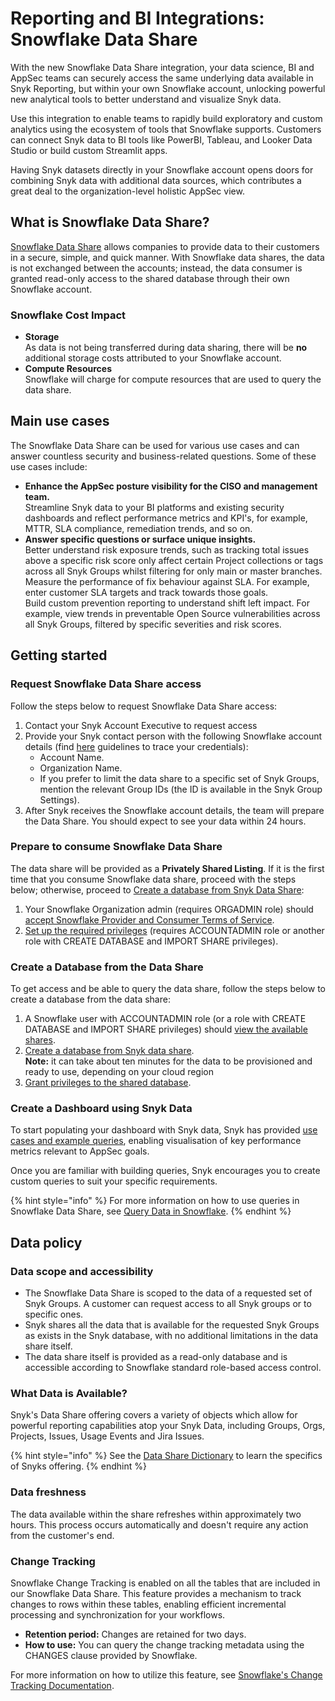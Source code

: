 # Reporting and BI Integrations: Snowflake Data Share

With the new Snowflake Data Share integration, your data science, BI and AppSec teams can securely access the same underlying data available in Snyk Reporting, but within your own Snowflake account, unlocking powerful new analytical tools to better understand and visualize Snyk data.

Use this integration to enable teams to rapidly build exploratory and custom analytics using the ecosystem of tools that Snowflake supports. Customers can connect Snyk data to BI tools like PowerBI, Tableau, and Looker Data Studio or build custom Streamlit apps.

Having Snyk datasets directly in your Snowflake account opens doors for combining Snyk data with additional data sources, which contributes a great deal to the organization-level holistic AppSec view.

## What is Snowflake Data Share? <a href="#what-is-snowflake-data-share" id="what-is-snowflake-data-share"></a>

[Snowflake Data Share](https://docs.snowflake.com/en/user-guide/data-sharing-intro.html) allows companies to provide data to their customers in a secure, simple, and quick manner. With Snowflake data shares, the data is not exchanged between the accounts; instead, the data consumer is granted read-only access to the shared database through their own Snowflake account.

### Snowflake Cost Impact  <a href="#main-use-cases" id="main-use-cases"></a>

* **Storage**\
  As data is not being transferred during data sharing, there will be **no** additional storage costs attributed to your Snowflake account.
* **Compute Resources**\
  Snowflake will charge for compute resources that are used to query the data share.

## Main use cases <a href="#main-use-cases" id="main-use-cases"></a>

The Snowflake Data Share can be used for various use cases and can answer countless security and business-related questions. Some of these use cases include:

* **Enhance the AppSec posture visibility for the CISO and management team.**\
  Streamline Snyk data to your BI platforms and existing security dashboards and reflect performance metrics and KPI's, for example, MTTR, SLA compliance, remediation trends, and so on.&#x20;
* **Answer specific questions or surface unique insights.**\
  Better understand risk exposure trends, such as tracking total issues above a specific risk score only affect certain Project collections or tags across all Snyk Groups whilst filtering for only main or master branches.\
  Measure the performance of fix behaviour against SLA. For example, enter customer SLA targets and track towards those goals.\
  Build custom prevention reporting to understand shift left impact. For example, view trends in preventable Open Source vulnerabilities across all Snyk Groups, filtered by specific severities and risk scores.

## Getting started <a href="#getting-started" id="getting-started"></a>

### Request Snowflake Data Share access <a href="#request-a-snowflake-data-share-access" id="request-a-snowflake-data-share-access"></a>

Follow the steps below to request Snowflake Data Share access:

1. Contact your Snyk Account Executive to request access
2. Provide your Snyk contact person with the following Snowflake account details (find [here](https://docs.snowflake.com/en/user-guide/admin-account-identifier#finding-the-organization-and-account-name-for-an-account) guidelines to trace your credentials):
   * Account Name.
   * Organization Name.
   * If you prefer to limit the data share to a specific set of Snyk Groups, mention the relevant Group IDs (the ID is available in the Snyk Group Settings).
3. &#x20;After Snyk receives the Snowflake account details, the team will prepare the Data Share. You should expect to see your data within 24 hours.

### Prepare to consume Snowflake Data Share <a href="#prepare-to-consume-snowflake-data-shares" id="prepare-to-consume-snowflake-data-shares"></a>

The data share will be provided as a **Privately Shared Listing**. If it is the first time that you consume Snowflake data share, proceed with the steps below; otherwise, proceed to [Create a database from Snyk Data Share](https://docs.snowflake.com/en/user-guide/data-share-consumers#creating-a-database-from-a-share):

1. Your Snowflake Organization admin (requires ORGADMIN role) should [accept Snowflake Provider and Consumer Terms of Service](https://other-docs.snowflake.com/en/collaboration/consumer-becoming#accept-the-snowflake-provider-and-consumer-terms-of-service).
2. [Set up the required privileges](https://other-docs.snowflake.com/en/collaboration/consumer-becoming#set-up-required-privileges) (requires ACCOUNTADMIN role or another role with CREATE DATABASE and IMPORT SHARE privileges).

### Create a Database from the Data Share <a href="#create-a-database-from-the-data-share" id="create-a-database-from-the-data-share"></a>

To get access and be able to query the data share, follow the steps below to create a database from the data share:

1. A Snowflake user with ACCOUNTADMIN role (or a role with CREATE DATABASE and IMPORT SHARE privileges) should [view the available shares](https://docs.snowflake.com/en/user-guide/data-share-consumers#viewing-available-shares).
2. [Create a database from Snyk data share](https://docs.snowflake.com/en/user-guide/data-share-consumers#creating-a-database-from-a-share).\
   **Note:** it can take about ten minutes for the data to be provisioned and ready to use, depending on your cloud region
3. [Grant privileges to the shared database](https://docs.snowflake.com/en/user-guide/data-share-consumers#granting-privileges-on-a-shared-database).

### Create a Dashboard using Snyk Data

To start populating your dashboard with Snyk data, Snyk has provided [use cases and example queries](build-your-first-dashboard.md), enabling visualisation of key performance metrics relevant to AppSec goals.

Once you are familiar with building queries, Snyk encourages you to create custom queries to suit your specific requirements.

{% hint style="info" %}
For more information on how to use queries in Snowflake Data Share, see [Query Data in Snowflake](https://docs.snowflake.com/en/guides-overview-queries).
{% endhint %}

## Data policy <a href="#data-policy" id="data-policy"></a>

### Data scope and accessibility <a href="#data-freshness" id="data-freshness"></a>

* The Snowflake Data Share is scoped to the data of a requested set of Snyk Groups. A customer can request access to all Snyk groups or to specific ones.&#x20;
* Snyk shares all the data that is available for the requested Snyk Groups as exists in the Snyk database, with no additional limitations in the data share itself.
* The data share itself is provided as a read-only database and is accessible according to Snowflake standard role-based access control.

### What Data is Available? <a href="#supported-data" id="supported-data"></a>

Snyk's Data Share offering covers a variety of objects which allow for powerful reporting capabilities atop your Snyk Data, including Groups, Orgs, Projects, Issues, Usage Events and Jira Issues.

{% hint style="info" %}
See the [Data Share Dictionary](data-share-data-dictionary.md) to learn the specifics of Snyks offering.
{% endhint %}

### Data freshness <a href="#data-freshness" id="data-freshness"></a>

The data available within the share refreshes within approximately two hours. This process occurs automatically and doesn't require any action from the customer's end.

### Change Tracking

Snowflake Change Tracking is enabled on all the tables that are included in our Snowflake Data Share. This feature provides a mechanism to track changes to rows within these tables, enabling efficient incremental processing and synchronization for your workflows.

* **Retention period:** Changes are retained for two days.
* **How to use:** You can query the change tracking metadata using the CHANGES clause provided by Snowflake.

For more information on how to utilize this feature, see [Snowflake's Change Tracking Documentation](https://docs.snowflake.com/en/sql-reference/constructs/changes).

